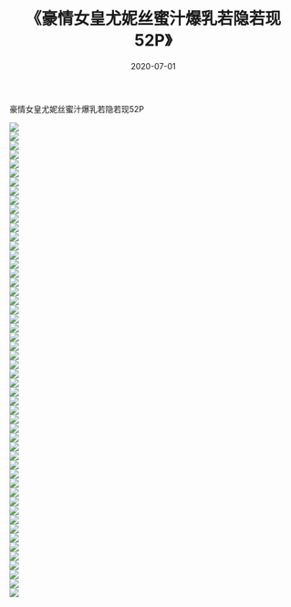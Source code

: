 ﻿---
layout: post
title:  《豪情女皇尤妮丝蜜汁爆乳若隐若现52P》
date:   2020-07-01
img: http://pic.660000.xyz/1:/性感/2020/豪情女皇尤妮丝蜜汁爆乳若隐若现52P/000.jpg
categories: [美女, 清纯, 唯美]
---

豪情女皇尤妮丝蜜汁爆乳若隐若现52P

  ![](http://pic.660000.xyz/1:/性感/2020/豪情女皇尤妮丝蜜汁爆乳若隐若现52P/001.jpg) <br> ![](http://pic.660000.xyz/1:/性感/2020/豪情女皇尤妮丝蜜汁爆乳若隐若现52P/002.jpg) <br> ![](http://pic.660000.xyz/1:/性感/2020/豪情女皇尤妮丝蜜汁爆乳若隐若现52P/003.jpg) <br> ![](http://pic.660000.xyz/1:/性感/2020/豪情女皇尤妮丝蜜汁爆乳若隐若现52P/004.jpg) <br> ![](http://pic.660000.xyz/1:/性感/2020/豪情女皇尤妮丝蜜汁爆乳若隐若现52P/005.jpg) <br> ![](http://pic.660000.xyz/1:/性感/2020/豪情女皇尤妮丝蜜汁爆乳若隐若现52P/006.jpg) <br> ![](http://pic.660000.xyz/1:/性感/2020/豪情女皇尤妮丝蜜汁爆乳若隐若现52P/007.jpg) <br> ![](http://pic.660000.xyz/1:/性感/2020/豪情女皇尤妮丝蜜汁爆乳若隐若现52P/008.jpg) <br> ![](http://pic.660000.xyz/1:/性感/2020/豪情女皇尤妮丝蜜汁爆乳若隐若现52P/009.jpg) <br> ![](http://pic.660000.xyz/1:/性感/2020/豪情女皇尤妮丝蜜汁爆乳若隐若现52P/010.jpg) <br> ![](http://pic.660000.xyz/1:/性感/2020/豪情女皇尤妮丝蜜汁爆乳若隐若现52P/011.jpg) <br> ![](http://pic.660000.xyz/1:/性感/2020/豪情女皇尤妮丝蜜汁爆乳若隐若现52P/012.jpg) <br> ![](http://pic.660000.xyz/1:/性感/2020/豪情女皇尤妮丝蜜汁爆乳若隐若现52P/013.jpg) <br> ![](http://pic.660000.xyz/1:/性感/2020/豪情女皇尤妮丝蜜汁爆乳若隐若现52P/014.jpg) <br> ![](http://pic.660000.xyz/1:/性感/2020/豪情女皇尤妮丝蜜汁爆乳若隐若现52P/015.jpg) <br> ![](http://pic.660000.xyz/1:/性感/2020/豪情女皇尤妮丝蜜汁爆乳若隐若现52P/016.jpg) <br> ![](http://pic.660000.xyz/1:/性感/2020/豪情女皇尤妮丝蜜汁爆乳若隐若现52P/017.jpg) <br> ![](http://pic.660000.xyz/1:/性感/2020/豪情女皇尤妮丝蜜汁爆乳若隐若现52P/018.jpg) <br> ![](http://pic.660000.xyz/1:/性感/2020/豪情女皇尤妮丝蜜汁爆乳若隐若现52P/019.jpg) <br> ![](http://pic.660000.xyz/1:/性感/2020/豪情女皇尤妮丝蜜汁爆乳若隐若现52P/020.jpg) <br> ![](http://pic.660000.xyz/1:/性感/2020/豪情女皇尤妮丝蜜汁爆乳若隐若现52P/021.jpg) <br> ![](http://pic.660000.xyz/1:/性感/2020/豪情女皇尤妮丝蜜汁爆乳若隐若现52P/022.jpg) <br> ![](http://pic.660000.xyz/1:/性感/2020/豪情女皇尤妮丝蜜汁爆乳若隐若现52P/023.jpg) <br> ![](http://pic.660000.xyz/1:/性感/2020/豪情女皇尤妮丝蜜汁爆乳若隐若现52P/024.jpg) <br> ![](http://pic.660000.xyz/1:/性感/2020/豪情女皇尤妮丝蜜汁爆乳若隐若现52P/025.jpg) <br> ![](http://pic.660000.xyz/1:/性感/2020/豪情女皇尤妮丝蜜汁爆乳若隐若现52P/026.jpg) <br> ![](http://pic.660000.xyz/1:/性感/2020/豪情女皇尤妮丝蜜汁爆乳若隐若现52P/027.jpg) <br> ![](http://pic.660000.xyz/1:/性感/2020/豪情女皇尤妮丝蜜汁爆乳若隐若现52P/028.jpg) <br> ![](http://pic.660000.xyz/1:/性感/2020/豪情女皇尤妮丝蜜汁爆乳若隐若现52P/029.jpg) <br> ![](http://pic.660000.xyz/1:/性感/2020/豪情女皇尤妮丝蜜汁爆乳若隐若现52P/030.jpg) <br> ![](http://pic.660000.xyz/1:/性感/2020/豪情女皇尤妮丝蜜汁爆乳若隐若现52P/031.jpg) <br> ![](http://pic.660000.xyz/1:/性感/2020/豪情女皇尤妮丝蜜汁爆乳若隐若现52P/032.jpg) <br> ![](http://pic.660000.xyz/1:/性感/2020/豪情女皇尤妮丝蜜汁爆乳若隐若现52P/033.jpg) <br> ![](http://pic.660000.xyz/1:/性感/2020/豪情女皇尤妮丝蜜汁爆乳若隐若现52P/034.jpg) <br> ![](http://pic.660000.xyz/1:/性感/2020/豪情女皇尤妮丝蜜汁爆乳若隐若现52P/035.jpg) <br> ![](http://pic.660000.xyz/1:/性感/2020/豪情女皇尤妮丝蜜汁爆乳若隐若现52P/036.jpg) <br> ![](http://pic.660000.xyz/1:/性感/2020/豪情女皇尤妮丝蜜汁爆乳若隐若现52P/037.jpg) <br> ![](http://pic.660000.xyz/1:/性感/2020/豪情女皇尤妮丝蜜汁爆乳若隐若现52P/038.jpg) <br> ![](http://pic.660000.xyz/1:/性感/2020/豪情女皇尤妮丝蜜汁爆乳若隐若现52P/039.jpg) <br> ![](http://pic.660000.xyz/1:/性感/2020/豪情女皇尤妮丝蜜汁爆乳若隐若现52P/040.jpg) <br> ![](http://pic.660000.xyz/1:/性感/2020/豪情女皇尤妮丝蜜汁爆乳若隐若现52P/041.jpg) <br> ![](http://pic.660000.xyz/1:/性感/2020/豪情女皇尤妮丝蜜汁爆乳若隐若现52P/042.jpg) <br> ![](http://pic.660000.xyz/1:/性感/2020/豪情女皇尤妮丝蜜汁爆乳若隐若现52P/043.jpg) <br> ![](http://pic.660000.xyz/1:/性感/2020/豪情女皇尤妮丝蜜汁爆乳若隐若现52P/044.jpg) <br> ![](http://pic.660000.xyz/1:/性感/2020/豪情女皇尤妮丝蜜汁爆乳若隐若现52P/045.jpg) <br> ![](http://pic.660000.xyz/1:/性感/2020/豪情女皇尤妮丝蜜汁爆乳若隐若现52P/046.jpg) <br> ![](http://pic.660000.xyz/1:/性感/2020/豪情女皇尤妮丝蜜汁爆乳若隐若现52P/047.jpg) <br> ![](http://pic.660000.xyz/1:/性感/2020/豪情女皇尤妮丝蜜汁爆乳若隐若现52P/048.jpg) <br> ![](http://pic.660000.xyz/1:/性感/2020/豪情女皇尤妮丝蜜汁爆乳若隐若现52P/049.jpg) <br> ![](http://pic.660000.xyz/1:/性感/2020/豪情女皇尤妮丝蜜汁爆乳若隐若现52P/050.jpg) <br> ![](http://pic.660000.xyz/1:/性感/2020/豪情女皇尤妮丝蜜汁爆乳若隐若现52P/051.jpg) <br> ![](http://pic.660000.xyz/1:/性感/2020/豪情女皇尤妮丝蜜汁爆乳若隐若现52P/052.jpg) <br>